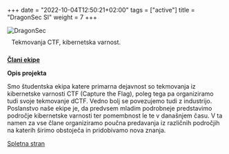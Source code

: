 +++
date = "2022-10-04T12:50:21+02:00"
tags = ["active"]
title = "DragonSec SI"
weight = 7
+++

<img src="/img/dragonsec.png" alt="DragonSec" style="max-width: 200px" />

<div style="padding: 10px;">
Tekmovanja CTF, kibernetska varnost.
</div>

<!--more-->

[**Člani ekipe**](https://dragonsec.si/clani.html)

**Opis projekta**

Smo študentska ekipa katere primarna dejavnost so tekmovanja iz kibernetske varnosti CTF (Capture the Flag), poleg tega pa organiziramo tudi svoje tekmovanje dCTF. Vedno bolj se povezujemo tudi z industrijo. Poslanstvo naše ekipe je, da predvsem mladim podrobneje predstavimo področje kibernetske varnosti ter pomembnost le te v današnjem času. V ta namen za vse člane organiziramo poučna predavanja iz različnih področjih na katerih širimo obstoječa in pridobivamo nova znanja.

[Spletna stran](https://dragonsec.si)
